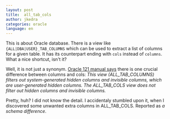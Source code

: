 ```yaml
---
layout: post
title:  all_tab_cols
author: jkedra
categories: oracle
language: en
---
```


This is about Oracle database.
There is a view like `{ALL|DBA|USER}_TAB_COLUMNS` which can be used to extract
a list of columns for a given table. It has its counterpart ending with
`cols` instead of `columns`. What a nice shortcut, isn\'t it?

Well, it is not just a synonym. [Oracle 121 manual says][1] there is one crucial
difference between columns and cols: *This view (ALL_TAB_COLUMNS) filters out
system-generated hidden columns and invisible columns,
which are user-generated hidden columns. The ALL_TAB_COLS view does not filter
out hidden columns and invisible columns.*

Pretty, huh? I did not know the detail. I accidentaly stumbled upon it,
when I discovered some unwanted extra columns in ALL_TAB_COLS. Reported
as _a schema difference_.

[1]: https://docs.oracle.com/database/121/REFRN/GUID-F218205C-7D76-4A83-8691-BFD2AD372B63.htm#REFRN20277

